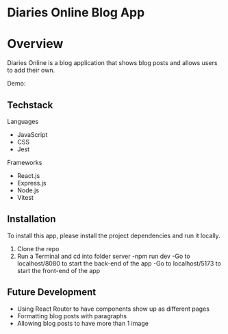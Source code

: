 # Diaries Online Blog App
<!-- Insert logo here -->

# Overview
Diaries Online is a blog application that shows blog posts and allows users to add their own.
<!-- Link to hosted app site, example syntax below -->
<!-- > https://whatsinmyfridgeapp.herokuapp.com/ -->

Demo:

<!-- Insert GIF/video here -->
<!-- ![Demo](/readmeAssets/preview.gif) -->

## Techstack

Languages
- JavaScript
- CSS
- Jest

Frameworks
- React.js
- Express.js
- Node.js
- Vitest

## Installation
To install this app, please install the project dependencies and run it locally.
<!-- What's In My Fridge is currently hosted on: 
> [Heroku](https://whats-in-myfridge.herokuapp.com/). -->

1. Clone the repo
2. Run a Terminal and cd into folder server
    -npm run dev
    -Go to localhost/8080 to start the back-end of the app
    -Go to localhost/5173 to start the front-end of the app
<!-- Add something about a DB dump for the DB -->

<!-- ## Wireframes and User Stories

More information and details can be found on: 
> [Trello](https://trello.com/b/t4oVJpvk/whats-in-my-fridge-app).


Data Model:

![Data Model](/readmeAssets/datamodel.png)

User Flow:

![User Flow](/readmeAssets/userflow.png) -->


<!-- ## Difficulties/Unsolved Problems
- the orignal recipe API the app utilized was shut down in November 2019 and had to be replaced by the Edamam API.
- The heroku version of the app is not as functional as the local version as Edamam's API only works localy.
- The homepage search button is not redirecting to login as it originally did.
- Users are able to add multiples of the same ingredient when they shouldn't be allowed to. -->

## Future Development
- Using React Router to have components show up as different pages
- Formatting blog posts with paragraphs
- Allowing blog posts to have more than 1 image